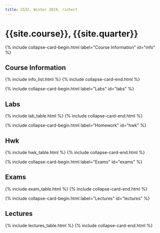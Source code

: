 ```yaml
---
title: CS32, Winter 2019, richert
---
```


# {{site.course}}, {{site.quarter}}


<!-- info -->
{% include collapse-card-begin.html label="Course Information" id="info" %}
## Course Information
{% include info_list.html %}
{% include collapse-card-end.html %}
<!-- end-info -->

<!-- labs -->
{% include collapse-card-begin.html label="Labs" id="labs" %}
## Labs
{% include lab_table.html %}
{% include collapse-card-end.html %}
<!-- end-labs -->

<!-- hwk -->
{% include collapse-card-begin.html label="Homework" id="hwk" %}
## Hwk
{% include hwk_table.html %}
{% include collapse-card-end.html %}
<!-- end-hwk -->

<!-- exams -->
{% include collapse-card-begin.html label="Exams" id="exams" %}
## Exams
{% include exam_table.html %}
{% include collapse-card-end.html %}
<!-- end-exams -->

<!-- lectures -->
{% include collapse-card-begin.html label="Lectures" id="lectures" %}
## Lectures
{% include lectures_table.html %}
{% include collapse-card-end.html %}
<!-- end-lectures -->


